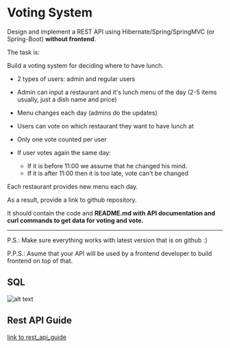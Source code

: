 # Voting System

Design and implement a REST API using Hibernate/Spring/SpringMVC (or Spring-Boot) **without frontend**.

The task is:

Build a voting system for deciding where to have lunch.

-   2 types of users: admin and regular users

-   Admin can input a restaurant and it's lunch menu of the day (2-5 items usually, just a dish name and price)

-   Menu changes each day (admins do the updates)

-   Users can vote on which restaurant they want to have lunch at

-   Only one vote counted per user

-   If user votes again the same day:

    -   If it is before 11:00 we assume that he changed his mind.
    -   If it is after 11:00 then it is too late, vote can't be changed
    
Each restaurant provides new menu each day.

As a result, provide a link to github repository.

It should contain the code and **README.md with API documentation and curl commands to get data for voting and vote.**

-----------------------------
P.S.: Make sure everything works with latest version that is on github :)

P.P.S.: Asume that your API will be used by a frontend developer to build frontend on top of that.


## SQL

![alt text](https://github.com/ivankov-aleksej/easy_voting/blob/master/db.png?raw=true)

## Rest API Guide

[link to rest_api_guide](https://github.com/ivankov-aleksej/restaurant_voting/blob/master/rest_api_guide.pdf)
